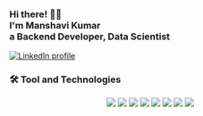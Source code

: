 <!DOCTYPE html>
<html>
<body>
<h3>Hi there! 👋🤓<br>
I'm Manshavi Kumar<br>
a Backend Developer, Data Scientist</h3>

<a href="https://www.linkedin.com/in/manshavi" target="_blank" rel="noopener noreferrer">
<img src="https://img.shields.io/badge/LinkedIn-0077B5?style=for-the-badge&logo=linkedin&logoColor=white" alt="LinkedIn profile">
<a>
<h3>🛠️ Tool and Technologies</h3>
<p align="center">
<img src="https://img.shields.io/badge/Code-Java-informational?style=flat&logo=java&logoColor=white&color=2bbc8a" />
<img src="https://img.shields.io/badge/Code-JavaScript-informational?style=flat&logo=javascript&logoColor=white&color=2bbc8a" />
<img src="https://img.shields.io/badge/Code-Python-informational?style=flat&logo=python&logoColor=white&color=2bbc8a" />
<img src="https://img.shields.io/badge/Editor-Visual Studio-informational?style=flat&logo=visual-studio-code&logoColor=white&color=2bbc8a" />
<img src="https://img.shields.io/badge/Editor-Jupyter-informational?style=flat&logo=Jupyter&logoColor=white&color=2bbc8a" />
<img src="https://img.shields.io/badge/Editor-Eclipse-informational?style=flat&logo=Eclipse&logoColor=white&color=2bbc8a" />
<img src="https://img.shields.io/badge/Database-MongoDB-informational?style=flat&logo=MongoDB&logoColor=white&color=2bbc8a" />
<img src="https://img.shields.io/badge/Database-Redis-informational?style=flat&logo=Redis&logoColor=white&color=2bbc8a" />
</p>
</body>
</html>
